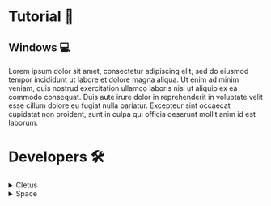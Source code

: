 # Tutorial 📖

## Windows 💻

Lorem ipsum dolor sit amet, consectetur adipiscing elit, sed do eiusmod tempor incididunt ut labore et dolore magna aliqua. Ut enim ad minim veniam, quis nostrud exercitation ullamco laboris nisi ut aliquip ex ea commodo consequat. Duis aute irure dolor in reprehenderit in voluptate velit esse cillum dolore eu fugiat nulla pariatur. Excepteur sint occaecat cupidatat non proident, sunt in culpa qui officia deserunt mollit anim id est laborum.



# Developers 🛠
<details><summary>Cletus</summary>
    
    [RecRoom](https://correct-link-here.com)
</details>

<details><summary>Space</summary>
    [RecRoom](https://correct-link-here.com)
</details>
